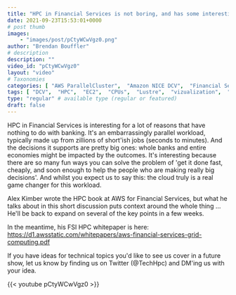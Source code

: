 ```yaml
---
title: "HPC in Financial Services is not boring, and has some interesting problems to solve."
date: 2021-09-23T15:53:01+0000
# post thumb
images:
    - "images/post/pCtyWCwVgz0.png"
author: "Brendan Bouffler"
# description
description: ""
video_id: "pCtyWCwVgz0"
layout: "video"
# Taxonomies
categories: [ "AWS ParallelCluster",  "Amazon NICE DCV",  "Financial Services",  "Life Sciences", ]
tags: [ "DCV",  "HPC",  "EC2",  "CPUs",  "Lustre",  "vizualization",  "risk",  "FSI",  "ParallelCluster",  "GPUs",  "Storage",  "FRTB",  "Schedulers",  "financial services",  "Covid-19",  "High Performance Computing",  "trading",  "virtualization",  "techshorts", ]
type: "regular" # available type (regular or featured)
draft: false
---
```


HPC in Financial Services is interesting for a lot of reasons that have nothing to do with banking. It's an embarrassingly parallel workload, typically made up from zillions of short'ish jobs (seconds to minutes). And the decisions it supports are pretty big ones: whole banks and entire economies might be impacted by the outcomes. It's interesting because there are so many fun ways you can solve the problem of 'get it done fast, cheaply, and soon enough to help the people who are making really big decisions'. And whilst you expect us to say this: the cloud truly is a real game changer for this workload.

Alex Kimber wrote the HPC book at AWS for Financial Services, but what he talks about in this short discussion puts context around the whole thing ... He'll be back to expand on several of the key points in a few weeks.

In the meantime, his FSI HPC whitepaper is here: https://d1.awsstatic.com/whitepapers/aws-financial-services-grid-computing.pdf 

If you have ideas for technical topics you'd like to see us cover in a future show, let us know by finding us on Twitter (@TechHpc) and DM'ing us with your idea.

{{< youtube pCtyWCwVgz0 >}}